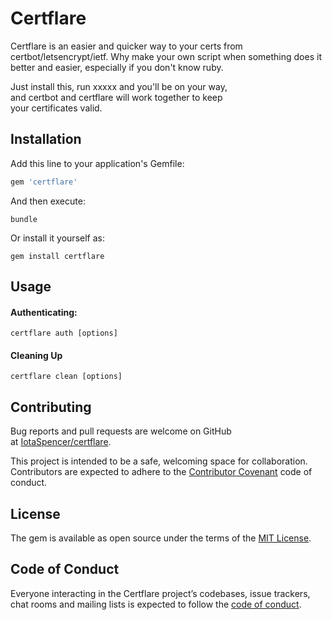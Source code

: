 # Certflare

Certflare is an easier and quicker way to your certs from certbot/letsencrypt/ietf.
Why make your own script when something does it better and easier, especially if you don't know ruby.

Just install this, run xxxxx and you'll be on your way,  
and certbot and certflare will work together to keep  
your certificates valid.

## Installation

Add this line to your application's Gemfile:

```ruby
gem 'certflare'
```

And then execute:

    bundle

Or install it yourself as:

    gem install certflare

## Usage

#### Authenticating:

    certflare auth [options]

#### Cleaning Up

    certflare clean [options]


## Contributing

Bug reports and pull requests are welcome on GitHub  
 at [IotaSpencer/certflare](https://github.com/IotaSpencer/certflare).  
 
 This project is intended to be a safe, welcoming space for collaboration.  
 Contributors are expected to adhere to the [Contributor Covenant](http://contributor-covenant.org) code of conduct.

## License

The gem is available as open source under the terms of the [MIT License](https://opensource.org/licenses/MIT).

## Code of Conduct

Everyone interacting in the Certflare project’s codebases, issue trackers, chat rooms and mailing lists is expected to follow the [code of conduct](https://github.com/IotaSpencer/certflare/blob/master/CODE_OF_CONDUCT.md).
